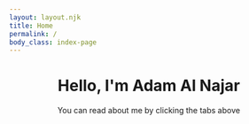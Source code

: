 ```yaml
---
layout: layout.njk
title: Home
permalink: /
body_class: index-page
---
```

<div style="text-align: center;">

# Hello, I'm Adam Al Najar
You can read about me by clicking the tabs above
</div>